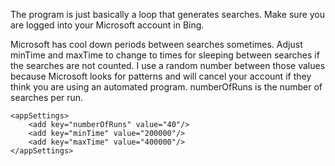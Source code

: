 The program is just basically a loop that generates searches. Make sure you are logged into your Microsoft account in Bing.

Microsoft has cool down periods between searches sometimes. Adjust minTime and maxTime to change to times for sleeping between searches if the searches are not counted. I use a random number between those values because Microsoft looks for patterns and will cancel your account if they think you are using an automated program.  numberOfRuns is the number of searches per run.


	<appSettings>
		<add key="numberOfRuns" value="40"/>
		<add key="minTime" value="200000"/>
		<add key="maxTime" value="400000"/>
	</appSettings>
